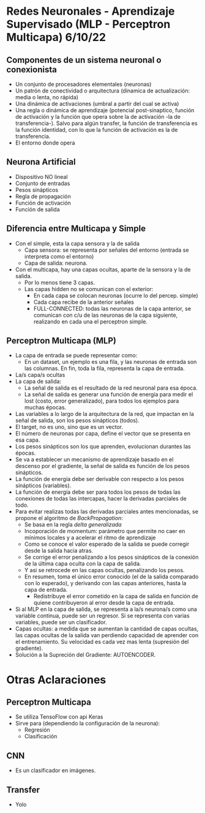 # Redes Neuronales - Aprendizaje Supervisado (MLP - Perceptron Multicapa) 6/10/22

## Componentes de un sistema neuronal o conexionista
- Un conjunto de procesadores elementales (neuronas)
- Un patrón de conectividad o arquitectura (dinamica de actualización: media o lenta, no rápida)
- Una dinámica de activaciones (umbral a partir del cual se activa)
- Una regla o dinámica de aprendizaje (potencial post-sinaptico, función de activación y la función que opera sobre la de activación -la de transferencia-). Salvo para algún transfer, la función de transferencia es la función identidad, con lo que la función de activación es la de transferencia.
- El entorno donde opera

## Neurona Artificial
- Dispositivo NO lineal
- Conjunto de entradas
- Pesos sinápticos
- Regla de propagación
- Función de activación
- Función de salida

## Diferencia entre Multicapa y Simple
- Con el simple, esta la capa sensora y la de salida
    - Capa sensora: se representa por señales del entorno (entrada se interpreta como el entorno)
    - Capa de salida: neurona.
- Con el multicapa, hay una capas ocultas, aparte de la sensora y la de salida. 
    - Por lo menos tiene 3 capas.
    - Las capas hidden no se comunican con el exterior:
        - En cada capa se colocan neuronas (ocurre lo del percep. simple)
        - Cada capa recibe de la anterior señales
        - FULL-CONNECTED: todas las neuronas de la capa anterior, se comunican con c/u de las neuronas de la capa siguiente, realizando en cada una el perceptron simple.
    
## Perceptron Multicapa (MLP)
- La capa de entrada se puede representar como: 
    - En un dataset, un ejemplo es una fila, y las neuronas de entrada son las columnas. En fin, toda la fila, representa la capa de entrada.
- La/s capa/s ocultas
- La capa de salida:
    - La señal de salida es el resultado de la red neuronal para esa época.
    - La señal de salida es generar una función de energía para medir el lost (costo, error generalizado), para todos los ejemplos para muchas épocas.
- Las variables a lo largo de la arquitectura de la red, que impactan en la señal de salida, son los pesos sinápticos (todos).
- El target, no es uno, sino que es un vector.
- El número de neuronas por capa, define el vector que se presenta en esa capa.
- Los pesos sinápticos son los que aprenden, evolucionan durantes las épocas.
- Se va a establecer un mecanismo de aprendizaje basado en el descenso por el gradiente, la señal de salida es función de los pesos sinápticos.
- La función de energía debe ser derivable con respecto a los pesos sinápticos (variables).
- La función de energía debe ser para todos los pesos de todas las conexiones de todas las intercapas, hacer la derivadas parciales de todo.
- Para evitar realizas todas las derivadas parciales antes mencionadas, se propone el algoritmo de *BackPropagation*:
    - Se basa en la regla *delta generalizada*
    - Incoporación de momentum: parámetro que permite no caer en mínimos locales y a acelerar el ritmo de aprendizaje
    - Como se conoce el valor esperado de la salida se puede corregir desde la salida hacia atras.
    - Se corrige el error penalizando a los pesos sinápticos de la conexión de la última capa oculta con la capa de salida.
    - Y asi se retrocede en las capas ocultas, penalizando los pesos. 
    - En resumen, toma el único error conocido (el de la salida comparado con lo esperado), y derivando con las capas anteriores, hasta la capa de entrada. 
        - Redistribuye el error cometido en la capa de salida en función de quiene contribuyeron al error desde la capa de entrada.
- Si al MLP en la capa de salida, se representa a la/s neurona/s como una variable continua, puede ser un regresor. Si se representa con varias variables, puede ser un clasificador.
- Capas ocultas: a medida que se aumentan la cantidad de capas ocultas, las capas ocultas de la salida van perdiendo capacidad de aprender con el entrenamiento. Su velocidad es cada vez mas lenta (supresión del gradiente).
- Solución a la Supreción del Gradiente: AUTOENCODER.


# Otras Aclaraciones

## Perceptron Multicapa
- Se utiliza TensoFlow con api Keras
- Sirve para (dependiendo la configuración de la neurona): 
    - Regresión 
    - Clasificación

## CNN
- Es un clasificador en imágenes.

## Transfer
- Yolo
